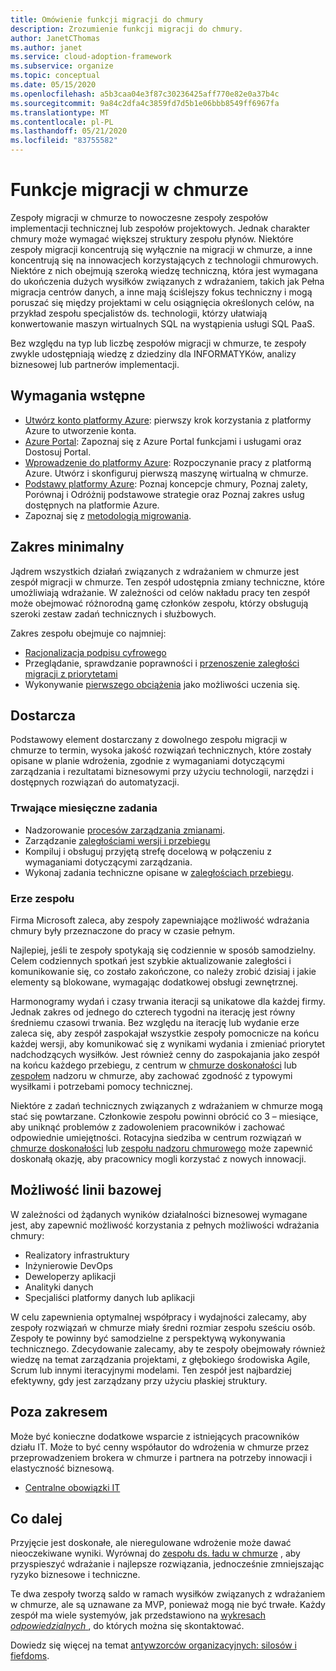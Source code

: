 ```yaml
---
title: Omówienie funkcji migracji do chmury
description: Zrozumienie funkcji migracji do chmury.
author: JanetCThomas
ms.author: janet
ms.service: cloud-adoption-framework
ms.subservice: organize
ms.topic: conceptual
ms.date: 05/15/2020
ms.openlocfilehash: a5b3caa04e3f87c30236425aff770e82e0a37b4c
ms.sourcegitcommit: 9a84c2dfa4c3859fd7d5b1e06bbb8549ff6967fa
ms.translationtype: MT
ms.contentlocale: pl-PL
ms.lasthandoff: 05/21/2020
ms.locfileid: "83755582"
---
```

# <a name="cloud-migration-functions"></a>Funkcje migracji w chmurze

Zespoły migracji w chmurze to nowoczesne zespoły zespołów implementacji technicznej lub zespołów projektowych. Jednak charakter chmury może wymagać większej struktury zespołu płynów. Niektóre zespoły migracji koncentrują się wyłącznie na migracji w chmurze, a inne koncentrują się na innowacjech korzystających z technologii chmurowych. Niektóre z nich obejmują szeroką wiedzę techniczną, która jest wymagana do ukończenia dużych wysiłków związanych z wdrażaniem, takich jak Pełna migracja centrów danych, a inne mają ściślejszy fokus techniczny i mogą poruszać się między projektami w celu osiągnięcia określonych celów, na przykład zespołu specjalistów ds. technologii, którzy ułatwiają konwertowanie maszyn wirtualnych SQL na wystąpienia usługi SQL PaaS.

Bez względu na typ lub liczbę zespołów migracji w chmurze, te zespoły zwykle udostępniają wiedzę z dziedziny dla INFORMATYKów, analizy biznesowej lub partnerów implementacji.

## <a name="prerequisites"></a>Wymagania wstępne

- [Utwórz konto platformy Azure](https://docs.microsoft.com/learn/modules/create-an-azure-account): pierwszy krok korzystania z platformy Azure to utworzenie konta.
- [Azure Portal](https://docs.microsoft.com/learn/modules/tour-azure-portal): Zapoznaj się z Azure Portal funkcjami i usługami oraz Dostosuj Portal.
- [Wprowadzenie do platformy Azure](https://docs.microsoft.com/learn/modules/welcome-to-azure): Rozpoczynanie pracy z platformą Azure. Utwórz i skonfiguruj pierwszą maszynę wirtualną w chmurze.
- [Podstawy platformy Azure](https://docs.microsoft.com/learn/paths/azure-for-the-data-engineer): Poznaj koncepcje chmury, Poznaj zalety, Porównaj i Odróżnij podstawowe strategie oraz Poznaj zakres usług dostępnych na platformie Azure.
- Zapoznaj się z [metodologią migrowania](../migrate/index.md).

## <a name="minimum-scope"></a>Zakres minimalny

Jądrem wszystkich działań związanych z wdrażaniem w chmurze jest zespół migracji w chmurze. Ten zespół udostępnia zmiany techniczne, które umożliwiają wdrażanie. W zależności od celów nakładu pracy ten zespół może obejmować różnorodną gamę członków zespołu, którzy obsługują szeroki zestaw zadań technicznych i służbowych.

Zakres zespołu obejmuje co najmniej:

- [Racjonalizacja podpisu cyfrowego](../digital-estate/index.md)
- Przeglądanie, sprawdzanie poprawności i [przenoszenie zaległości migracji z priorytetami](../migrate/migration-considerations/assess/release-iteration-backlog.md)
- Wykonywanie [pierwszego obciążenia](../digital-estate/rationalize.md#select-the-first-workload) jako możliwości uczenia się.

## <a name="deliverable"></a>Dostarcza

Podstawowy element dostarczany z dowolnego zespołu migracji w chmurze to termin, wysoka jakość rozwiązań technicznych, które zostały opisane w planie wdrożenia, zgodnie z wymaganiami dotyczącymi zarządzania i rezultatami biznesowymi przy użyciu technologii, narzędzi i dostępnych rozwiązań do automatyzacji.

### <a name="ongoing-monthly-tasks"></a>Trwające miesięczne zadania

- Nadzorowanie [procesów zarządzania zmianami](../migrate/migration-considerations/prerequisites/technical-complexity.md).
- Zarządzanie [zaległościami wersji i przebiegu](../migrate/migration-considerations/assess/release-iteration-backlog.md)
- Kompiluj i obsługuj przyjętą strefę docelową w połączeniu z wymaganiami dotyczącymi zarządzania.
- Wykonaj zadania techniczne opisane w [zaległościach przebiegu](../migrate/migration-considerations/assess/release-iteration-backlog.md).

### <a name="team-cadence"></a>Erze zespołu

Firma Microsoft zaleca, aby zespoły zapewniające możliwość wdrażania chmury były przeznaczone do pracy w czasie pełnym.

Najlepiej, jeśli te zespoły spotykają się codziennie w sposób samodzielny. Celem codziennych spotkań jest szybkie aktualizowanie zaległości i komunikowanie się, co zostało zakończone, co należy zrobić dzisiaj i jakie elementy są blokowane, wymagając dodatkowej obsługi zewnętrznej.

Harmonogramy wydań i czasy trwania iteracji są unikatowe dla każdej firmy. Jednak zakres od jednego do czterech tygodni na iterację jest równy średniemu czasowi trwania. Bez względu na iterację lub wydanie erze zaleca się, aby zespół zaspokajał wszystkie zespoły pomocnicze na końcu każdej wersji, aby komunikować się z wynikami wydania i zmieniać priorytet nadchodzących wysiłków. Jest również cenny do zaspokajania jako zespół na końcu każdego przebiegu, z centrum w [chmurze doskonałości](../organize/cloud-center-of-excellence.md) lub [zespołem](./cloud-governance.md) nadzoru w chmurze, aby zachować zgodność z typowymi wysiłkami i potrzebami pomocy technicznej.

Niektóre z zadań technicznych związanych z wdrażaniem w chmurze mogą stać się powtarzane. Członkowie zespołu powinni obrócić co 3 &ndash; miesiące, aby uniknąć problemów z zadowoleniem pracowników i zachować odpowiednie umiejętności. Rotacyjna siedziba w centrum rozwiązań w [chmurze doskonałości](../organize/cloud-center-of-excellence.md) lub [zespołu nadzoru chmurowego](./cloud-governance.md) może zapewnić doskonałą okazję, aby pracownicy mogli korzystać z nowych innowacji.

## <a name="baseline-capability"></a>Możliwość linii bazowej

W zależności od żądanych wyników działalności biznesowej wymagane jest, aby zapewnić możliwość korzystania z pełnych możliwości wdrażania chmury:

- Realizatory infrastruktury
- Inżynierowie DevOps
- Deweloperzy aplikacji
- Analityki danych
- Specjaliści platformy danych lub aplikacji

W celu zapewnienia optymalnej współpracy i wydajności zalecamy, aby zespoły rozwiązań w chmurze miały średni rozmiar zespołu sześciu osób. Zespoły te powinny być samodzielne z perspektywą wykonywania technicznego. Zdecydowanie zalecamy, aby te zespoły obejmowały również wiedzę na temat zarządzania projektami, z głębokiego środowiska Agile, Scrum lub innymi iteracyjnymi modelami. Ten zespół jest najbardziej efektywny, gdy jest zarządzany przy użyciu płaskiej struktury.

## <a name="out-of-scope"></a>Poza zakresem

Może być konieczne dodatkowe wsparcie z istniejących pracowników działu IT. Może to być cenny współautor do wdrożenia w chmurze przez przeprowadzeniem brokera w chmurze i partnera na potrzeby innowacji i elastyczność biznesową.

- [Centralne obowiązki IT](../organize/central-it.md)

## <a name="whats-next"></a>Co dalej

Przyjęcie jest doskonałe, ale nieregulowane wdrożenie może dawać nieoczekiwane wyniki. Wyrównaj do [zespołu ds. ładu w chmurze](./cloud-governance.md) , aby przyspieszyć wdrażanie i najlepsze rozwiązania, jednocześnie zmniejszając ryzyko biznesowe i techniczne.

Te dwa zespoły tworzą saldo w ramach wysiłków związanych z wdrażaniem w chmurze, ale są uznawane za MVP, ponieważ mogą nie być trwałe. Każdy zespół ma wiele systemyów, jak przedstawiono na [wykresach *odpowiedzialnych* ](../organize/raci-alignment.md), do których można się skontaktować.

Dowiedz się więcej na temat [antywzorców organizacyjnych: silosów i fiefdoms](../organize/fiefdoms-silos.md).
